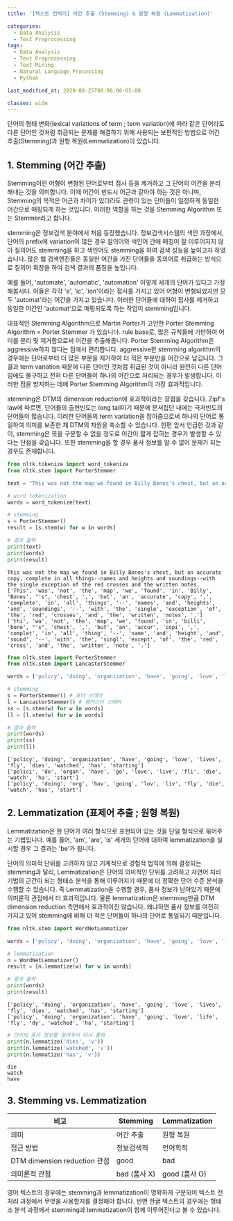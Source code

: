 ```yaml
---
title: '[텍스트 전처리] 어간 추출 (Stemming) & 원형 복원 (Lemmatization)'

categories:
  - Data Analysis
  - Text Preprocessing
tags:
  - Data Analysis
  - Text Preprocessing
  - Text Mining
  - Natural Language Processing
  - Python

last_modified_at: 2020-08-25T08:06:00-05:00

classes: wide
---
```


단어의 형태 변화(lexical variations of term ; term variation)에 따라 같은 단어라도 다른 단어인 것처럼 취급되는 문제를 해결하기 위해 사용되는 보편적인 방법으로 어간 추출(Stemming)과 원형 복원(Lemmatization)이 있습니다.

## 1. Stemming (어간 추출)

Stemming이란 어형이 변형된 단어로부터 접사 등을 제거하고 그 단어의 어간을 분리해내는 것을 의미합니다. 이때 어간이 반드시 어근과 같아야 하는 것은 아니며, Stemming의 목적은 어근과 차이가 있더라도 관련이 있는 단어들이 일정하게 동일한 어간으로 매핑되게 하는 것입니다. 이러한 역할을 하는 것을 Stemming Algorithm 또는 Stemmer라고 합니다.

stemming은 정보검색 분야에서 처음 등장했습니다. 정보검색시스템의 색인 과정에서, 단어의 prefix에 variation이 많은 경우 질의어와 색인어 간에 매칭이 잘 이루어지지 않아 질의어도 stemming을 하고 색인어도 stemming을 하여 검색 성능을 높이고자 하였습니다. 많은 웹 검색엔진들은 동일한 어간을 가진 단어들을 동의어로 취급하는 방식으로 질의어 확장을 하여 검색 결과의 품질을 높입니다.

예를 들어, 'automate', 'automatic', 'automation' 이렇게 세개의 단어가 있다고 가정해봅시다. 이들은 각각 'e', 'ic', 'ion'이라는 접사를 가지고 있어 어형이 변형되었지만 모두 'automat'라는 어간을 가지고 있습니다. 이러한 단어들에 대하여 접사를 제거하고 동일한 어간인 'automat'으로 매핑되도록 하는 작업이 stemming입니다.

대표적인 Stemming Algorithm으로 Martin Porter가 고안한 Porter Stemming Algorithm = Porter Stemmer 가 있습니다. rule base로, 많은 규칙들에 기반하여 어미를 분리 및 제거함으로써 어간을 추출해줍니다. Porter Stemming Algorithm은 aggressive하지 않다는 점에서 편리합니다. aggressive한 stemming algorithm의 경우에는 단어로부터 더 많은 부분을 제거하여 더 적은 부분만을 어간으로 남깁니다. 그 결과 term variation 때문에 다른 단어인 것처럼 취급된 것이 아니라 완전히 다른 단어임에도 불구하고 전혀 다른 단어들이 하나의 어간으로 처리되는 경우가 발생합니다. 이러한 점을 방지하는 데에 Porter Stemming Algorithm이 가장 효과적입니다.

stemming은 DTM의 dimension reduction에 효과적이라는 장점을 갖습니다. Zipf's law에 따르면, 단어들의 출현빈도는 long tail이기 때문에 문서집단 내에는 극저빈도의 단어들이 많습니다. 이러한 단어들의 term variation을 잡아줌으로써 하나의 단어로 통일하여 의미를 보존한 채 DTM의 차원을 축소할 수 있습니다. 힌편 앞서 언급한 것과 같이, stemming은 뜻을 구분할 수 없을 정도로 어간이 짧게 잡히는 경우가 발생할 수 있다는 단점을 갖습니다. 또한 stemming을 할 경우 품사 정보를 알 수 없어 문제가 되는 경우도 존재합니다.

```python
from nltk.tokenize import word_tokenize
from nltk.stem import PorterStemmer

text = "This was not the map we found in Billy Bones's chest, but an accurate copy, complete in all things--names and heights and soundings--with the single exception of the red crosses and the written notes."

# word tokenization
words = word_tokenize(text)

# stemming
s = PorterStemmer()
result = [s.stem(w) for w in words]

# 결과 출력
print(text)
print(words)
print(result)
```

    This was not the map we found in Billy Bones's chest, but an accurate copy, complete in all things--names and heights and soundings--with the single exception of the red crosses and the written notes.
    ['This', 'was', 'not', 'the', 'map', 'we', 'found', 'in', 'Billy', 'Bones', "'s", 'chest', ',', 'but', 'an', 'accurate', 'copy', ',', 'complete', 'in', 'all', 'things', '--', 'names', 'and', 'heights', 'and', 'soundings', '--', 'with', 'the', 'single', 'exception', 'of', 'the', 'red', 'crosses', 'and', 'the', 'written', 'notes', '.']
    ['thi', 'wa', 'not', 'the', 'map', 'we', 'found', 'in', 'billi', 'bone', "'s", 'chest', ',', 'but', 'an', 'accur', 'copi', ',', 'complet', 'in', 'all', 'thing', '--', 'name', 'and', 'height', 'and', 'sound', '--', 'with', 'the', 'singl', 'except', 'of', 'the', 'red', 'cross', 'and', 'the', 'written', 'note', '.']

```python
from nltk.stem import PorterStemmer
from nltk.stem import LancasterStemmer

words = ['policy', 'doing', 'organization', 'have', 'going', 'love', 'lives', 'fly', 'dies', 'watched', 'has', 'starting']

# stemming
s = PorterStemmer() # 포터 스태머
l = LancasterStemmer() # 랭커스터 스태머
ss = [s.stem(w) for w in words]
ll = [l.stem(w) for w in words]

# 결과 출력
print(words)
print(ss)
print(ll)
```

    ['policy', 'doing', 'organization', 'have', 'going', 'love', 'lives', 'fly', 'dies', 'watched', 'has', 'starting']
    ['polici', 'do', 'organ', 'have', 'go', 'love', 'live', 'fli', 'die', 'watch', 'ha', 'start']
    ['policy', 'doing', 'org', 'hav', 'going', 'lov', 'liv', 'fly', 'die', 'watch', 'has', 'start']

## 2. Lemmatization (표제어 추출 ; 원형 복원)

Lemmatization은 한 단어가 여러 형식으로 표현되어 있는 것을 단일 형식으로 묶어주는 기법입니다. 예를 들어, 'am', 'are', 'is' 세개의 단어에 대하여 lemmatization을 실시할 경우 그 결과는 'be'가 됩니다.

단어의 의미적 단위를 고려하지 않고 기계적으로 경험적 법칙에 의해 결정되는 stemming과 달리, Lemmatization은 단어의 의미적인 단위를 고려하고 자연어 처리 기법의 근간이 되는 형태소 분석을 통해 이루어지기 때문에 더 정확한 단어 수준 분석을 수행할 수 있습니다. 즉 Lemmatization을 수행할 경우, 품사 정보가 남아있기 때문에 의미론적 관점에서 더 효과적입니다. 물론 lemmatization은 stemming만큼 DTM dimension reduction 측면에서 효과적이진 않습니다. 왜냐하면 품사 정보를 여전히 가지고 있어 stemming에 비해 더 적은 단어들이 하나의 단어로 통일되기 때문입니다.

```python
from nltk.stem import WordNetLemmatizer

words = ['policy', 'doing', 'organization', 'have', 'going', 'love', 'lives', 'fly', 'dies', 'watched', 'has', 'starting']

# lemmatization
n = WordNetLemmatizer()
result = [n.lemmatize(w) for w in words]

# 결과 출력
print(words)
print(result)
```

    ['policy', 'doing', 'organization', 'have', 'going', 'love', 'lives', 'fly', 'dies', 'watched', 'has', 'starting']
    ['policy', 'doing', 'organization', 'have', 'going', 'love', 'life', 'fly', 'dy', 'watched', 'ha', 'starting']

```python
# 단어의 품사 정보를 알려주어 다시 출력
print(n.lemmatize('dies', 'v'))
print(n.lemmatize('watched', 'v'))
print(n.lemmatize('has', 'v'))
```

    die
    watch
    have

## 3. Stemming vs. Lemmatization

|비교|Stemming|Lemmatization|
|-|--------|-------------|
|의미|어간 추출|원형 복원|
|접근 방법|정보검색적|언어학적|
|DTM dimension reduction 관점|good|bad|
|의미론적 관점|bad (품사 X)|good (품사 O)|

영어 텍스트의 경우에는 stemming과 lemmatization이 명확하게 구분되어 텍스트 전처리 과정에서 무엇을 사용할지를 결정해야 합니다. 반면 한글 텍스트의 경우에는 형태소 분석 과정에서 stemming과 lemmatization이 함께 이루어진다고 볼 수 있습니다.

